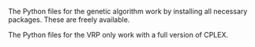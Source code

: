 The Python files for the genetic algorithm work by installing all necessary packages. These are freely available.

The Python files for the VRP only work with a full version of CPLEX.
